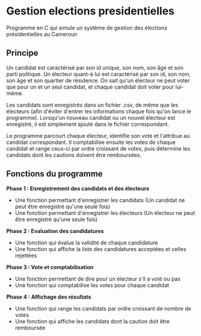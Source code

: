 # **Gestion elections presidentielles**
 Programme en C qui simule un système de gestion des élections présidentielles au Cameroun

## **Principe**
Un candidat est caractérisé par son id unique, son nom, son âge et son parti politique. Un électeur quant-à lui est caractérisé par son id, son nom, son âge et son quartier de résidence. On sait qu'un électeur ne peut voter que pour un et un seul candidat, et chaque candidat doit voter pour lui-même.

Les candidats sont enregistrés dans un fichier .csv, de même que les électeurs (afin d'éviter d'entrer les informations chaque fois qu'on lance le programme). Lorsqu'un nouveau candidat ou un nouvel électeur est enregistré, il est simplement ajouté dans le fichier correspondant.

Le programme parcourt chaque électeur, identifie son vote et l'attribue au candidat correspondant. Il comptabilise ensuite les votes de chaque candidat et range ceux-ci par ordre croissant de votes, puis détermine les candidats dont les cautions doivent être remboursées.

## **Fonctions du programme**

**Phase 1 : Enregistrement des candidats et des électeurs**
- Une fonction permettant d'enregistrer les candidats (Un candidat ne peut être enregistré qu'une seule fois)
- Une fonction permettant d'enregistrer les électeurs (Un électeur ne peut être enregistré qu'une seule fois)

**Phase 2 : Evaluation des candidatures**
- Une fonction qui évalue la validité de chaque candidature 
- Une fonction qui affiche la liste des candidatures acceptées et celles rejettées

**Phase 3 : Vote et comptabilisation**
- Une fonction permettant de dire pour un électeur s'il a voté ou pas
- Une fonction qui comptabilise les votes pour chaque candidat

**Phase 4 : Affichage des résultats**
- Une fonction qui range les candidats par ordre croissant de nombre de votes
- Une fonction qui affiche les candidats dont la caution doit être remboursée
